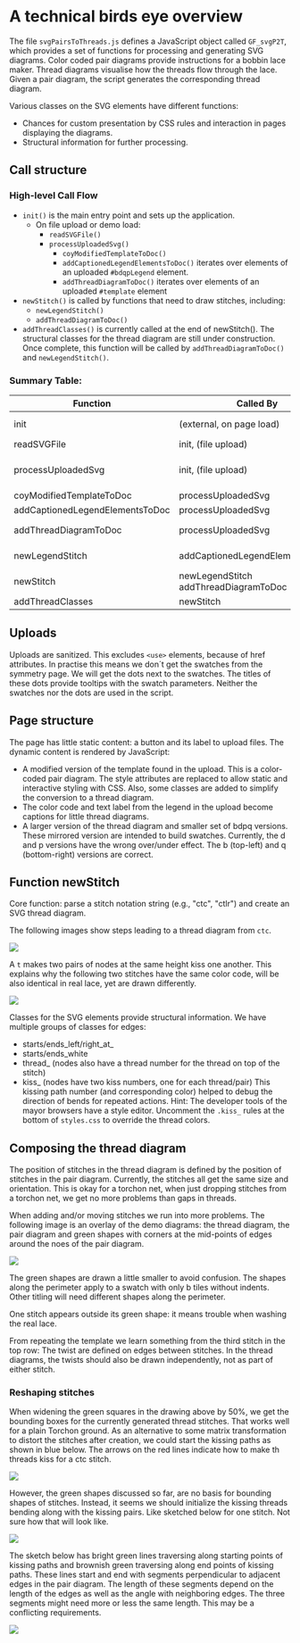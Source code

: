 A technical birds eye overview
===============================

The file `svgPairsToThreads.js` defines a JavaScript object called `GF_svgP2T`, 
which provides a set of functions for processing and generating SVG diagrams.
Color coded pair diagrams provide instructions for a bobbin lace maker.
Thread diagrams visualise how the threads flow through the lace.
Given a pair diagram, the script generates the corresponding thread diagram.

Various classes on the SVG elements have different functions:
* Chances for custom presentation by CSS rules and interaction in pages displaying the diagrams.
* Structural information for further processing.

Call structure
--------------

### High-level Call Flow

* `init()` is the main entry point and sets up the application.
  * On file upload or demo load:
    * `readSVGFile()`
    * `processUploadedSvg()`
      * `coyModifiedTemplateToDoc()`
      * `addCaptionedLegendElementsToDoc()` iterates over elements of an uploaded `#bdqpLegend` element.
      * `addThreadDiagramToDoc()` iterates over elements of an uploaded `#template` element
* `newStitch()` is called by functions that need to draw stitches, including:
  * `newLegendStitch()`
  * `addThreadDiagramToDoc()`
* `addThreadClasses()` is currently called at the end of newStitch().
  The structural classes for the thread diagram are still under construction. 
  Once complete, this function will be called by `addThreadDiagramToDoc()` and `newLegendStitch()`.

### Summary Table:

| Function                        | Called By                                  | Calls (main)                                                                             |
|---------------------------------|--------------------------------------------|------------------------------------------------------------------------------------------|
| init                            | (external, on page load)                   | readSVGFile <br> processUploadedSvg                                                      |
| readSVGFile                     | init, (file upload)                        | (none)                                                                                   |
| processUploadedSvg              | init, (file upload)                        | coyModifiedTemplateToDoc <br> addCaptionedLegendElementsToDoc <br> addThreadDiagramToDoc |
| coyModifiedTemplateToDoc        | processUploadedSvg                         | newSVG                                                                                   |
| addCaptionedLegendElementsToDoc | processUploadedSvg                         | newLegendStitch                                                                          |
| addThreadDiagramToDoc           | processUploadedSvg                         | newSVG <br> newStitch                                                                    |
| newLegendStitch                 | addCaptionedLegendElementsToDoc            | newSVG <br> newStitch                                                                    |
| newStitch                       | newLegendStitch <br> addThreadDiagramToDoc | addThreadClasses, (several local helpers)                                                |
| addThreadClasses                | newStitch                                  | (none)                                                                                   |

Uploads
-------

Uploads are sanitized. This excludes `<use>` elements, because of href attributes.
In practise this means we don´t get the swatches from the symmetry page.
We will get the dots next to the swatches.
The titles of these dots provide tooltips with the swatch parameters.
Neither the swatches nor the dots are used in the script.

Page structure
--------------

The page has little static content: a button and its label to upload files.
The dynamic content is rendered by JavaScript:
* A modified version of the template found in the upload. This is a color-coded pair diagram.
  The style attributes are replaced to allow static and interactive styling with CSS.
  Also, some classes are added to simplify the conversion to a thread diagram.
* The color code and text label from the legend in the upload become captions for little thread diagrams.
* A larger version of the thread diagram and smaller set of bdpq versions.
  These mirrored version are intended to build swatches.
  Currently, the d and p versions have the wrong over/under effect.
  The b (top-left) and q (bottom-right) versions are correct.

Function newStitch
------------------

Core function: parse a stitch notation string (e.g., "ctc", "ctlr") and create an SVG thread diagram.

The following images show steps leading to a thread diagram from `ctc`.

![](stitch-stages.svg)

A `t` makes two pairs of nodes at the same height kiss one another.
This explains why the following two stitches have the same color code, 
will be also identical in real lace, yet are drawn differently.

![](same-or-not.png)

Classes for the SVG elements provide structural information.
We have multiple groups of classes for edges:
* starts/ends_left/right_at_<node-id>
* starts/ends_white
* thread_<nr> (nodes also have a thread number for the thread on top of the stitch)
* kiss_<nr> (nodes have two kiss numbers, one for each thread/pair)
This kissing path number (and corresponding color) 
helped to debug the direction of bends for repeated actions.
Hint: The developer tools of the mayor browsers have a style editor. 
Uncomment the `.kiss_` rules at the bottom of `styles.css` to override the thread colors.

Composing the thread diagram
----------------------------

The position of stitches in the thread diagram is defined by the position of stitches in the pair diagram.
Currently, the stitches all get the same size and orientation.
This is okay for a torchon net, when just dropping stitches from a torchon net,
we get no more problems than gaps in threads.

When adding and/or moving stitches we run into more problems.
The following image is an overlay of the demo diagrams: the thread diagram, the pair diagram
and green shapes with corners at the mid-points of edges around the noes of the pair diagram.

![](envelopes.svg)

The green shapes are drawn a little smaller to avoid confusion.
The shapes along the perimeter apply to a swatch with only b tiles without indents.
Other titling will need different shapes along the perimeter.

One stitch appears outside its green shape: it means trouble when washing the real lace.

From repeating the template we learn something from the third stitch in the top row:
The twist are defined on edges between stitches. 
In the thread diagrams, the twists should also be drawn independently, not as part of either stitch.


### Reshaping stitches

When widening the green squares in the drawing above by 50%, 
we get the bounding boxes for the currently generated thread stitches.
That works well for a plain Torchon ground.
As an alternative to some matrix transformation to distort the stitches after creation, 
we could start the kissing paths as shown in blue below. 
The arrows on the red lines indicate how to make th threads kiss for a ctc stitch.

![](init-kissing.svg)

However, the green shapes discussed so far, are no basis for bounding shapes of stitches.
Instead, it seems we should initialize the kissing threads bending along with the kissing pairs.
Like sketched below for one stitch. Not sure how that will look like.

![](init-bend-kissing.svg)

The sketch below has bright green lines traversing along starting points of kissing paths
and brownish green traversing along end points of kissing paths.
These lines start and end with segments perpendicular to adjacent edges in the pair diagram.
The length of these segments depend on the length of the edges 
as well as the angle with neighboring edges.
The three segments might need more or less the same length.
This may be a conflicting requirements.

![](perpendicular.svg)